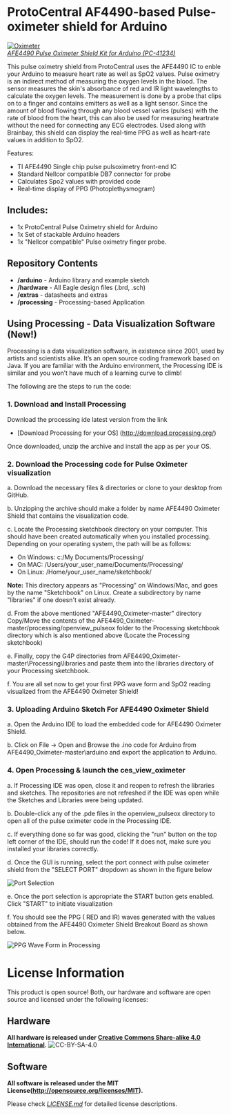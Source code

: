 ProtoCentral AF4490-based Pulse-oximeter shield for Arduino
================================
[![Oximeter](https://www.protocentral.com/3782-thickbox_default/afe4490-pulse-oximeter-shield-kit-for-arduino.jpg)  
*AFE4490 Pulse Oximeter Shield Kit for Arduino (PC-41234)*](https://www.protocentral.com/biomedical/996-afe4490-pulse-oximeter-shield-kit-for-arduino-642078949425.html)

This pulse oximetry shield from ProtoCentral uses the AFE4490 IC to enble your Arduino to measure heart rate as well as SpO2 values.
Pulse oximetry is an indirect method of measuring the oxygen levels in the blood. The sensor measures the skin's absorbance of red and IR light wavelengths to calculate the oxygen levels. The measurement is done by a probe that clips on to a finger and contains emitters as well as a light sensor.
Since the amount of blood flowing through any blood vessel varies (pulses) with the rate of blood from the heart, this can also be used for measuring heartrate without the need for connecting any ECG electrodes. 
Used along with Brainbay, this shield can display the real-time PPG as well as heart-rate values in addition to SpO2.

Features:
* TI AFE4490 Single chip pulse pulsoximetry front-end IC
* Standard Nellcor compatible DB7 connector for probe
* Calculates Spo2 values with provided code
* Real-time display of PPG (Photoplethysmogram)

Includes:
----------
* 1x ProtoCentral Pulse Oximetry shield for Arduino
* 1x Set of stackable Arduino headers
* 1x "Nellcor compatible" Pulse oximetry finger probe. 

Repository Contents
-------------------
* **/arduino** - Arduino library and example sketch
* **/hardware** - All Eagle design files (.brd, .sch)
* **/extras** - datasheets and extras
* **/processing** - Processing-based Application
 
Using Processing - Data Visualization Software (New!)
-----------------------------------------------------
 Processing is a data visualization software, in existence since 2001, used by artists and scientists alike. It’s an open source coding framework based on Java. If you are familiar with the Arduino environment, the Processing IDE is similar and you won’t have much of a learning curve to climb!
 
 The following are the steps to run the code:

### 1. Download and Install Processing 

 Download the processing ide latest version from the link

* [Download Processing for your OS] (http://download.processing.org/)

Once downloaded, unzip the archive and install the app as per your OS.

### 2. Download the Processing code for Pulse Oximeter visualization

 a. Download the necessary files & directories or clone to your desktop from GitHub.

 b. Unzipping the archive should make a folder by name AFE4490 Oximeter Shield that contains the visualization code.

 c. Locate the Processing sketchbook directory on your computer. This should have been created automatically when you installed processing. Depending on your operating system, the path will be as follows:

* On Windows: c:/My Documents/Processing/
* On MAC: /Users/your_user_name/Documents/Processing/
* On Linux: /Home/your_user_name/sketchbook/

**Note:** This directory appears as "Processing" on Windows/Mac, and goes by the name "Sketchbook" on Linux. Create a subdirectory by name "libraries" if one doesn't exist already.

 d. From the above mentioned "AFE4490_Oximeter-master" directory Copy/Move the contents of the AFE4490_Oximeter-master/processing/openview_pulseox folder to the Processing sketchbook directory which is also mentioned above (Locate the Processing sketchbook)

 e. Finally, copy the G4P directories from AFE4490_Oximeter-master\Processing\libraries and paste them into the libraries directory of your Processing sketchbook.

 f. You are all set now to get your first PPG wave form and SpO2 reading visualized from the AFE4490 Oximeter Shield!

### 3. Uploading Arduino Sketch For AFE4490 Oximeter Shield

 a. Open the Arduino IDE to load the embedded code for AFE4490 Oximeter Shield.

 b. Click on File -> Open and Browse the .ino code for Arduino from AFE4490_Oximeter-master\arduino and export the application to Arduino.

### 4. Open Processing & launch the ces_view_oximeter

 a. If Processing IDE was open, close it and reopen to refresh the libraries and sketches. The repositories are not refreshed if the IDE was open while the Sketches and Libraries were being updated.

 b. Double-click any of the .pde files in the openview_pulseox directory to open all of the pulse oximeter code in the Processing IDE.

 c. If everything done so far was good, clicking the "run" button on the top left corner of the IDE, should run the code! If it does not, make sure you installed your libraries correctly.

 d. Once the GUI is running, select the port connect with pulse oximeter shield from the "SELECT PORT" dropdown as shown in the figure below

![Port Selection](https://github.com/Protocentral/AFE4400_Oximeter/blob/master/Processing/Final%20Output/Port-Selection.png)

 e. Once the port selection is appropriate the START button gets enabled. Click "START" to initiate visualization

 f. You should see the PPG ( RED and IR) waves generated with the values obtained from the AFE4490 Oximeter Shield Breakout Board as shown below.

![PPG Wave Form in Processing](https://github.com/Protocentral/AFE4400_Oximeter/blob/master/Processing/Final%20Output/PPG-Generated.png)

License Information
===================
This product is open source! Both, our hardware and software are open source and licensed under the following licenses:

Hardware
---------
**All hardware is released under [Creative Commons Share-alike 4.0 International](http://creativecommons.org/licenses/by-sa/4.0/).**
![CC-BY-SA-4.0](https://i.creativecommons.org/l/by-sa/4.0/88x31.png)

Software
--------
**All software is released under the MIT License(http://opensource.org/licenses/MIT).**

Please check [*LICENSE.md*](LICENSE.md) for detailed license descriptions.